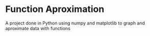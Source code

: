# Function Aproximation
A project done in Python using numpy and matplotlib to graph and aproximate data with functions
